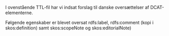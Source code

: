 I ovenstående TTL-fil har vi indsat forslag til danske oversættelser af DCAT-elementerne.

Følgende egenskaber er blevet oversat rdfs:label, rdfs:comment (kopi i skos:definition) samt skos:scopeNote og skos:editorialNote)
